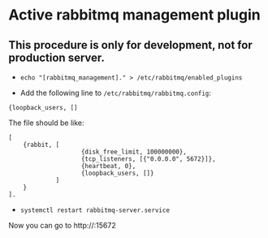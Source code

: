 # Active rabbitmq management plugin

## This procedure is only for development, not for production server.

* `echo "[rabbitmq_management]." > /etc/rabbitmq/enabled_plugins`

* Add the following line to `/etc/rabbitmq/rabbitmq.config`:
```
{loopback_users, []
```

The file should be like:
```
[
    {rabbit, [
                    {disk_free_limit, 100000000},
                    {tcp_listeners, [{"0.0.0.0", 5672}]},
                    {heartbeat, 0},
                    {loopback_users, []}
             ]
    }
].
```
* `systemctl restart rabbitmq-server.service`

Now you can go to http://<ip>:15672
